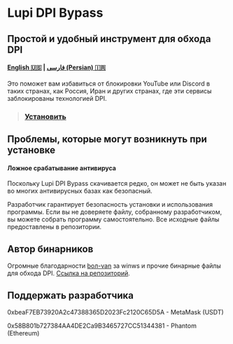 # Lupi DPI Bypass
## Простой и удобный инструмент для обхода DPI
#### [English 🇺🇸](https://github.com/0netervezer0/Lupi-DPI-Bypass/blob/main/README.md)  |  [فارسی (Persian) 🇮🇷](https://github.com/0netervezer0/Lupi-DPI-Bypass/blob/main/README_fa.md)
Это поможет вам избавиться от блокировки YouTube или Discord в таких странах, как Россия, Иран и других странах, где эти сервисы заблокированы технологией DPI.
> ### [Установить](https://github.com/0netervezer0/Lupi-DPI-Bypass/releases/tag/2.0.3-(ENG))
## Проблемы, которые могут возникнуть при установке
#### Ложное срабатывание антивируса
Поскольку Lupi DPI Bypass скачивается редко, он может не быть указан во многих антивирусных базах как безопасный.

Разработчик гарантирует безопасность установки и использования программы. Если вы не доверяете файлу, собранному разработчиком, вы можете собрать программу самостоятельно. Все исходные файлы предоставлены в репозитории.
## Автор бинарников
Огромные благодарности [bол-van](https://github.com/bol-van) за winws и прочие бинарные файлы для обхода DPI.
[Ссылка на репозиторий](https://github.com/bol-van/zapret).
## Поддержать разработчика
0xbeaF7EB73920A2c47388365D2023Fc2120C65D5A - MetaMask (USDT)

0x58B801b727384AA4DE2Ca9B3465727CC51344381 - Phantom (Ethereum)

